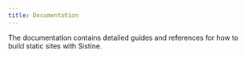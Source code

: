 ```yaml
---
title: Documentation
---
```


The documentation contains detailed guides and references for how to build static sites with Sistine.

